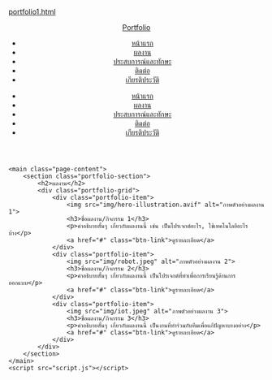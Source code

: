 [portfolio1.html](https://github.com/user-attachments/files/22385541/portfolio1.html)
<!DOCTYPE html>
<html lang="th">
<head>
    <meta charset="UTF-8">
    <meta name="viewport" content="width=device-width, initial-scale=1.0">
    <title>ผลงาน - Portfolio</title>
    <link rel="stylesheet" href="style5.css">
    <link rel="stylesheet" href="https://cdnjs.cloudflare.com/ajax/libs/font-awesome/6.0.0-beta3/css/all.min.css">
</head>
<body>
    <header>
        <div class="nav-bar">
            <a href="index.html" class="logo">Portfolio</a>
            <nav class="desktop-menu">
                <ul>
                    <li><a href="index.html">หน้าแรก</a></li>
                    <li><a href="portfolio.html">ผลงาน</a></li>
                    <li><a href="skills.html">ประสบการณ์และทักษะ</a></li>
                    <li><a href="contact.html">ติดต่อ</a></li>
                    <li><a href="awards.html">เกียรติประวัติ</a></li>
                </ul>
            </nav>
            <div class="hamburger-menu">
                <i class="fa-solid fa-bars"></i>
            </div>
        </div>
        <nav class="mobile-menu">
            <ul>
                <li><a href="index.html">หน้าแรก</a></li>
                <li><a href="portfolio.html">ผลงาน</a></li>
                <li><a href="skills.html">ประสบการณ์และทักษะ</a></li>
                <li><a href="contact.html">ติดต่อ</a></li>
                <li><a href="awards.html">เกียรติประวัติ</a></li>
            </ul>
        </nav>
    </header>

    <main class="page-content">
        <section class="portfolio-section">
            <h2>ผลงาน</h2>
            <div class="portfolio-grid">
                <div class="portfolio-item">
                    <img src="img/hero-illustration.avif" alt="ภาพตัวอย่างผลงาน 1">
                    <h3>ชื่อผลงาน/กิจกรรม 1</h3>
                    <p>คำอธิบายสั้นๆ เกี่ยวกับผลงานนี้ เช่น เป็นโปรเจกต์อะไร, ใช้เทคโนโลยีอะไรบ้าง</p>
                    <a href="#" class="btn-link">ดูรายละเอียด</a>
                </div>
                <div class="portfolio-item">
                    <img src="img/robot.jpeg" alt="ภาพตัวอย่างผลงาน 2">
                    <h3>ชื่อผลงาน/กิจกรรม 2</h3>
                    <p>คำอธิบายสั้นๆ เกี่ยวกับผลงานนี้ เป็นโปรเจกต์ที่ทำเพื่อการเรียนรู้ด้านการออกแบบ</p>
                    <a href="#" class="btn-link">ดูรายละเอียด</a>
                </div>
                <div class="portfolio-item">
                    <img src="img/iot.jpeg" alt="ภาพตัวอย่างผลงาน 3">
                    <h3>ชื่อผลงาน/กิจกรรม 3</h3>
                    <p>คำอธิบายสั้นๆ เกี่ยวกับผลงานนี้ เป็นงานที่ทำร่วมกับทีมเพื่อแก้ปัญหาบางอย่าง</p>
                    <a href="#" class="btn-link">ดูรายละเอียด</a>
                </div>
            </div>
        </section>
    </main>
    <script src="script.js"></script>
</body>
</html>
